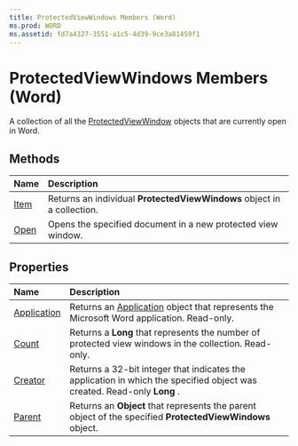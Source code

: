 ```yaml
---
title: ProtectedViewWindows Members (Word)
ms.prod: WORD
ms.assetid: fd7a4327-3551-a1c5-4d39-9ce3a81459f1
---
```



# ProtectedViewWindows Members (Word)
A collection of all the [ProtectedViewWindow](protectedviewwindow-object-word.md) objects that are currently open in Word.

## Methods



|**Name**|**Description**|
|:-----|:-----|
|[Item](protectedviewwindows-item-method-word.md)|Returns an individual  **ProtectedViewWindows** object in a collection.|
|[Open](protectedviewwindows-open-method-word.md)|Opens the specified document in a new protected view window.|

## Properties



|**Name**|**Description**|
|:-----|:-----|
|[Application](protectedviewwindows-application-property-word.md)|Returns an [Application](application-object-word.md) object that represents the Microsoft Word application. Read-only.|
|[Count](protectedviewwindows-count-property-word.md)|Returns a  **Long** that represents the number of protected view windows in the collection. Read-only.|
|[Creator](protectedviewwindows-creator-property-word.md)|Returns a 32-bit integer that indicates the application in which the specified object was created. Read-only  **Long** .|
|[Parent](protectedviewwindows-parent-property-word.md)|Returns an  **Object** that represents the parent object of the specified **ProtectedViewWindows** object.|

